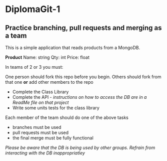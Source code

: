 # DiplomaGit-1

## Practice branching, pull requests and merging as a team

This is a simple application that reads products from a MongoDB.

**Product**
Name: string
Qty: int
Price: float

In teams of 2 or 3 you must:

One person should fork this repo before you begin.  Others should fork from that one **or** add other members to the repo
- Complete the Class Library
- Complete the API - _instructions on how to access the DB are in a ReadMe file on that project_
- Write some units tests for the class library

Each member of the team should do one of the above tasks
- branches must be used
- pull requests must be used
- the final merge must be fully functional


_Please be aware that the DB is being used by other groups.  Refrain from interacting with the DB inappropriatley_
